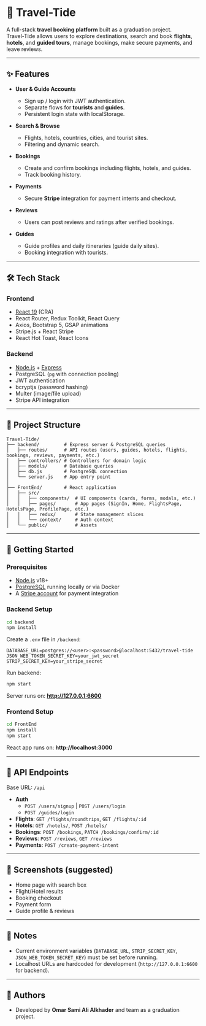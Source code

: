 # 🌊 Travel-Tide

A full-stack **travel booking platform** built as a graduation project.  
Travel-Tide allows users to explore destinations, search and book **flights**, **hotels**, and **guided tours**, manage bookings, make secure payments, and leave reviews.

---

## ✨ Features

- **User & Guide Accounts**
  - Sign up / login with JWT authentication.
  - Separate flows for **tourists** and **guides**.
  - Persistent login state with localStorage.

- **Search & Browse**
  - Flights, hotels, countries, cities, and tourist sites.
  - Filtering and dynamic search.

- **Bookings**
  - Create and confirm bookings including flights, hotels, and guides.
  - Track booking history.

- **Payments**
  - Secure **Stripe** integration for payment intents and checkout.

- **Reviews**
  - Users can post reviews and ratings after verified bookings.

- **Guides**
  - Guide profiles and daily itineraries (guide daily sites).
  - Booking integration with tourists.

---

## 🛠️ Tech Stack

### Frontend
- [React 19](https://react.dev/) (CRA)
- React Router, Redux Toolkit, React Query
- Axios, Bootstrap 5, GSAP animations
- Stripe.js + React Stripe
- React Hot Toast, React Icons

### Backend
- [Node.js](https://nodejs.org/) + [Express](https://expressjs.com/)
- PostgreSQL (`pg` with connection pooling)
- JWT authentication
- bcryptjs (password hashing)
- Multer (image/file upload)
- Stripe API integration

---

## 📂 Project Structure

```
Travel-Tide/
├── backend/         # Express server & PostgreSQL queries
│   ├── routes/      # API routes (users, guides, hotels, flights, bookings, reviews, payments, etc.)
│   ├── controllers/ # Controllers for domain logic
│   ├── models/      # Database queries
│   ├── db.js        # PostgreSQL connection
│   └── server.js    # App entry point
│
├── FrontEnd/        # React application
│   ├── src/
│   │   ├── components/  # UI components (cards, forms, modals, etc.)
│   │   ├── pages/       # App pages (SignIn, Home, FlightsPage, HotelsPage, ProfilePage, etc.)
│   │   ├── redux/       # State management slices
│   │   └── context/     # Auth context
│   └── public/          # Assets
```

---

## 🚀 Getting Started

### Prerequisites
- [Node.js](https://nodejs.org/) v18+
- [PostgreSQL](https://www.postgresql.org/) running locally or via Docker
- A [Stripe account](https://stripe.com/) for payment integration

### Backend Setup
```bash
cd backend
npm install
```

Create a `.env` file in `/backend`:
```
DATABASE_URL=postgres://<user>:<password>@localhost:5432/travel-tide
JSON_WEB_TOKEN_SECRET_KEY=your_jwt_secret
STRIP_SECRET_KEY=your_stripe_secret
```

Run backend:
```bash
npm start
```
Server runs on: **http://127.0.0.1:6600**

### Frontend Setup
```bash
cd FrontEnd
npm install
npm start
```

React app runs on: **http://localhost:3000**

---

## 🔑 API Endpoints

Base URL: `/api`

- **Auth**
  - `POST /users/signup` | `POST /users/login`
  - `POST /guides/login`
- **Flights**: `GET /flights/roundtrips`, `GET /flights/:id`
- **Hotels**: `GET /hotels/`, `POST /hotels/`
- **Bookings**: `POST /bookings`, `PATCH /bookings/confirm/:id`
- **Reviews**: `POST /reviews`, `GET /reviews`
- **Payments**: `POST /create-payment-intent`

---

## 📸 Screenshots (suggested)
- Home page with search box
- Flight/Hotel results
- Booking checkout
- Payment form
- Guide profile & reviews

---

## 📌 Notes
- Current environment variables (`DATABASE_URL`, `STRIP_SECRET_KEY`, `JSON_WEB_TOKEN_SECRET_KEY`) must be set before running.
- Localhost URLs are hardcoded for development (`http://127.0.0.1:6600` for backend).

---

## 👥 Authors
- Developed by **Omar Sami Ali Alkhader** and team as a graduation project.
